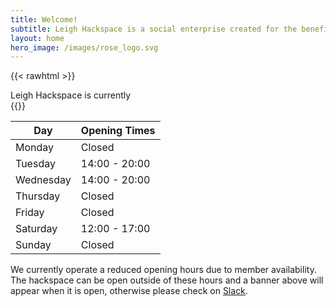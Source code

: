 ```yaml
---
title: Welcome!
subtitle: Leigh Hackspace is a social enterprise created for the benefit of our members and the wider Leigh community.
layout: home
hero_image: /images/rose_logo.svg
---
```


{{< rawhtml >}}
<div class="notification has-text-centered" id="hackspace-open">
Leigh Hackspace is currently <span id="hackspace-status"><i class="fas fa-spinner fa-spin"></i></span>
</div>
{{</ rawhtml >}}

| Day       | Opening Times |
| --------- | ------------- |
| Monday    | Closed        |
| Tuesday   | 14:00 - 20:00 |
| Wednesday | 14:00 - 20:00 |
| Thursday  | Closed        |
| Friday    | Closed        |
| Saturday  | 12:00 - 17:00 |
| Sunday    | Closed        |

We currently operate a reduced opening hours due to member availability. The hackspace can be open outside of these hours and a banner above will appear when it is open, otherwise please check on [Slack](https://join.slack.com/t/leighhack/shared_invite/enQtNDYzMjEyMDMxNDExLTE1MWY5N2IwMzdhMzQ0ZWFiNDkyNzJmMGM1ZmFkODcwMGM5ODFmYmI4MjhmM2JiMWEyY2E3NTRjMTQzMzljZWU).